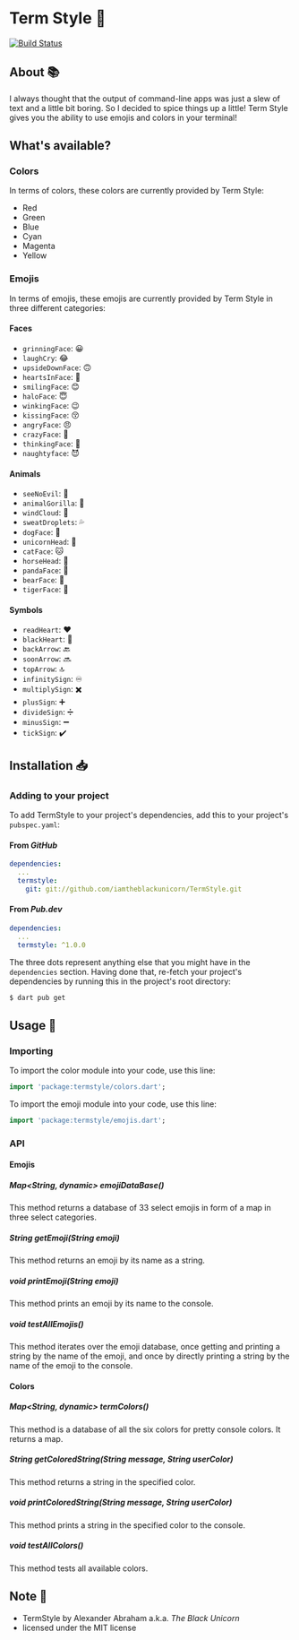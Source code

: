 # Term Style :dancer:

[![Build Status](https://travis-ci.com/iamtheblackunicorn/TermStyle.svg?branch=main)](https://travis-ci.com/iamtheblackunicorn/TermStyle)

## About :books:

I always thought that the output of command-line apps was just a slew of text and a little bit boring. So I decided to spice things up a little! Term Style gives you the ability to use emojis and colors in your terminal!

## What's available?

### Colors

In terms of colors, these colors are currently provided by Term Style:

- Red
- Green
- Blue
- Cyan
- Magenta
- Yellow

### Emojis

In terms of emojis, these emojis are currently provided by Term Style in three different categories:

#### Faces
- `grinningFace`: :grinning:
- `laughCry`: :joy:
- `upsideDownFace`: :upside_down_face:
- `heartsInFace`: :smiling_face_with_three_hearts:
- `smilingFace`: :blush:
- `haloFace`: :innocent:
- `winkingFace`: :wink:
- `kissingFace`: :kissing_closed_eyes:
- `angryFace`: :angry:
- `crazyFace`: :zany_face:
- `thinkingFace`: :thinking:
- `naughtyface`: :smiling_imp:

#### Animals
- `seeNoEvil`: :see_no_evil:
- `animalGorilla`: :gorilla:
- `windCloud`: :dash:
- `sweatDroplets`: :sweat_drops:
- `dogFace`: :dog:
- `unicornHead`: :unicorn:
- `catFace`: :cat:
- `horseHead`: :horse:
- `pandaFace`: :panda_face:
- `bearFace`: :bear:
- `tigerFace`: :tiger:

#### Symbols
- `readHeart`: :heart:
- `blackHeart`: :black_heart:
- `backArrow`: :back:
- `soonArrow`: :soon:
- `topArrow`: :top:
- `infinitySign`: :infinity:
- `multiplySign`: :heavy_multiplication_x:
- `plusSign`: :heavy_plus_sign:
- `divideSign`: :heavy_division_sign:
- `minusSign`: :heavy_minus_sign:
- `tickSign`: :heavy_check_mark:

## Installation :inbox_tray:

### Adding to your project

To add TermStyle to your project's dependencies, add this to your project's `pubspec.yaml`:

#### From *GitHub*

```YAML
dependencies:
  ...
  termstyle:
    git: git://github.com/iamtheblackunicorn/TermStyle.git
```

#### From *Pub.dev*

```YAML
dependencies:
  ...
  termstyle: ^1.0.0
```

The three dots represent anything else that you might have in the `dependencies` section.
Having done that, re-fetch your project's dependencies by running this in the project's root directory:

```bash
$ dart pub get
```

## Usage :hammer:

### Importing

To import the color module into your code, use this line:

```dart
import 'package:termstyle/colors.dart';
```

To import the emoji module into your code, use this line:

```dart
import 'package:termstyle/emojis.dart';
```

### API

#### Emojis

##### Map<String, dynamic> emojiDataBase()

This method returns a database of 33 select emojis in form of a map in three select categories.

##### String getEmoji(String emoji)

This method returns an emoji by its name as a string.

##### void printEmoji(String emoji)

This method prints an emoji by its name to the console.

##### void testAllEmojis()

This method iterates over the emoji database, once getting and printing a string by the name of the emoji, and once by directly printing a string by the name of the emoji to the console.

#### Colors

##### Map<String, dynamic> termColors()

This method is a database of all the six colors for pretty console colors. It returns a map.

##### String getColoredString(String message, String userColor)

This method returns a string in the specified color.

##### void printColoredString(String message, String userColor)

This method prints a string in the specified color to the console.

##### void testAllColors()

This method tests all available colors.

## Note :scroll:

- TermStyle by Alexander Abraham a.k.a. *The Black Unicorn*
- licensed under the MIT license
